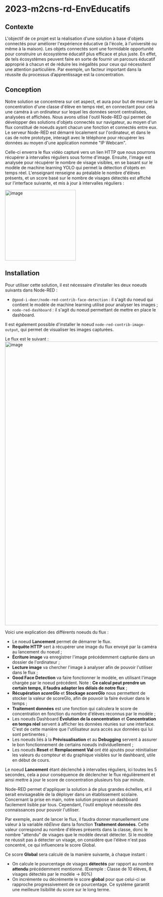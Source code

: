 # 2023-m2cns-rd-EnvEducatifs

## Contexte

L'objectif de ce projet est la réalisation d'une solution à base d'objets connectés pour améliorer l'expérience éducative (à l'école, à l'université ou même à la maison). Les objets connectés sont une formidable opportunité pour construire un écosystème éducatif plus efficace et plus juste. En effet, de tels écosystèmes peuvent faire en sorte de fournir un parcours éducatif approprié à chacun et de réduire les inégalités pour ceux qui nécessitent une attention particulière. Par exemple, un facteur important dans la réussite du processus d’apprentissage est la concentration. 

## Conception

Notre solution se concentrera sur cet aspect, et aura pour but de mesurer la concentration d'une classe d'élève en temps réel, en connectant pour cela une caméra à un ordinateur sur lequel les données seront centralisées, analysées et affichées. 
Nous avons utlisé l'outil Node-RED qui permet de développer des solutions d'objets connectés sur navigateur, au moyen d'un flux constitué de noeuds ayant chacun une fonction et connectés entre eux. Le serveur Node-RED est démarré localement sur l'ordinateur, et dans le cas de notre prototype, interagit avec le téléphone pour récupérer les données au moyen d'une application nommée "IP Webcam". 

Celle-ci enverra le flux vidéo capturé vers un lien HTTP que nous pourrons récupérer à intervalles réguliers sous forme d'image. Ensuite, l'image est analysée pour récupérer le nombre de visage visibles, en se basant sur le modèle de machine learning YOLO qui permet la détection d'objets en temps réel. L'enseignant renseigne au préalable le nombre d'élèves présents, et un score basé sur le nombre de visages détectés est affiché sur l'interface suivante, et mis à jour à intervalles réguliers : 

<img width="233" alt="image" src="https://github.com/evry-paris-saclay/2023-m2cns-rd-EnvEducatifs/assets/47394498/d7d2b863-06ad-443b-9d12-2b704f4ac957">

## Installation

Pour utiliser cette solution, il est nécessaire d'installer les deux noeuds suivants dans Node-RED :
- `@good-i-deer/node-red-contrib-face-detection` : il s'agit du noeud qui contient le modèle de machine learning utilisé pour analyser les images ;
- `node-red-dashboard` : il s'agit du noeud permettant de mettre en place le dashboard.

Il est également possible d'installer le noeud `node-red-contrib-image-output`, qui permet de visualiser les images capturées.

Le flux est le suivant : 
<img width="936" alt="image" src="https://github.com/evry-paris-saclay/2023-m2cns-rd-EnvEducatifs/assets/47394498/21990ab6-a33f-4589-9760-512da4ad0ace">


Voici une explication des différents noeuds du flux :
- Le noeud **Lancement** permet de démarrer le flux.
- **Requête HTTP** sert à récupérer une image du flux envoyé par la caméra au lancement du noeud ;
- **Écriture image** va enregistrer l'image précédemment capturée dans un dossier de l'ordinateur ;
- **Lecture image** va chercher l'image à analyser afin de pouvoir l'utiliser dans le flux ;
- **Good Face Detection** va faire fonctionner le modèle, en utilisant l'image chargée par le noeud précédent. Note : **Ce calcul peut prendre un certain temps, il faudra adapter les délais de notre flux** ;
- **Récupération *scoreGlo*** et **Stockage *scoreGlo*** nous permettent de stocker la valeur de scoreGlo, afin de pouvoir la faire évoluer dans le temps ;
- **Traitement données** est une fonction qui calculera le score de concentration en fonction du nombre d'élèves reconnus par le modèle ;
- Les noeuds Dashboard **Évolution de la concentration** et  **Concentration en temps réel** servent à afficher les données réunies sur une interface. C'est de cette manière que l'utilisateur aura accès aux données qui lui sont pertinentes ;
- Les noeuds liés à la **Prévisualisation** et au **Debugging** servent à assurer le bon fonctionnement de certains noeuds individuellement ;
- Les noeuds **Reset** et **Remplacement Val** ont été ajoutés pour réinitialiser les valeurs du compteur et du graphique visibles sur le dashboard, utile en début de cours.

Le noeud **Lancement** étant déclenché à intervalles réguliers, ici toutes les 5 secondes, cela a pour conséquence de déclencher le flux régulièrement et ainsi mettre à jour le score de concentration plusieurs fois par minute.
  
Node-RED permet d'appliquer la solution à de plus grandes échelles, et il serait envisageable de la déployer dans un établissement scolaire. Concernant la prise en main, notre solution propose un dashboard facilement lisible par tous. Cependant, l'outil employé nécessite des connaissances pour pouvoir l'utiliser.

Par exemple, avant de lancer le flux, il faudra donner manuellement une valeur à la variable *nbEleve* dans la fonction **Traitement données**. Cette valeur correspond au nombre d'élèves présents dans la classe, donc le nombre "attendu" de visages que le modèle devrait détecter. Si le modèle ne réussit pas à détecter un visage, on considère que l'élève n'est pas concentré, ce qui influencera le score Global.

Ce score **Global** sera calculé de la manière suivante, à chaque instant :
- On calcule le pourcentage de visages **détectés** par rapport au nombre **attendu** précédemment mentionné. (Exemple : Classe de 10 élèves, 8 visages détectés par le modèle -> 80%)
- On incrémente ou décrémente le score **global** pour que celui-ci se rapproche progressivement de ce pourcentage.
Ce système garantit une meilleure lisibilité du score sur le long terme.
